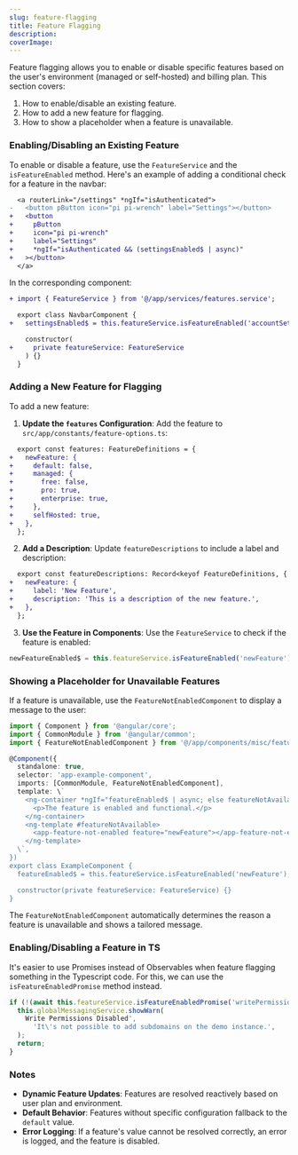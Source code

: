 ```yaml
---
slug: feature-flagging
title: Feature Flagging
description: 
coverImage: 
---
```


Feature flagging allows you to enable or disable specific features based on the user's environment (managed or self-hosted) and billing plan. This section covers:

1. How to enable/disable an existing feature.
2. How to add a new feature for flagging.
3. How to show a placeholder when a feature is unavailable.

### Enabling/Disabling an Existing Feature

To enable or disable a feature, use the `FeatureService` and the `isFeatureEnabled` method. Here's an example of adding a conditional check for a feature in the navbar:

```diff
  <a routerLink="/settings" *ngIf="isAuthenticated">
-   <button pButton icon="pi pi-wrench" label="Settings"></button>
+   <button
+     pButton
+     icon="pi pi-wrench"
+     label="Settings"
+     *ngIf="isAuthenticated && (settingsEnabled$ | async)"
+   ></button>
  </a>
```

In the corresponding component:

```diff
+ import { FeatureService } from '@/app/services/features.service';

  export class NavbarComponent {
+   settingsEnabled$ = this.featureService.isFeatureEnabled('accountSettings');

    constructor(
+     private featureService: FeatureService
    ) {}
  }
```

### Adding a New Feature for Flagging

To add a new feature:

1. **Update the `features` Configuration**: Add the feature to `src/app/constants/feature-options.ts`:

```diff
  export const features: FeatureDefinitions = {
+   newFeature: {
+     default: false,
+     managed: {
+       free: false,
+       pro: true,
+       enterprise: true,
+     },
+     selfHosted: true,
+   },
  };
```

2. **Add a Description**: Update `featureDescriptions` to include a label and description:

```diff
  export const featureDescriptions: Record<keyof FeatureDefinitions, { label: string; description: string }> = {
+   newFeature: {
+     label: 'New Feature',
+     description: 'This is a description of the new feature.',
+   },
  };
```

3. **Use the Feature in Components**: Use the `FeatureService` to check if the feature is enabled:

```typescript
newFeatureEnabled$ = this.featureService.isFeatureEnabled('newFeature');
```

### Showing a Placeholder for Unavailable Features

If a feature is unavailable, use the `FeatureNotEnabledComponent` to display a message to the user:

```typescript
import { Component } from '@angular/core';
import { CommonModule } from '@angular/common';
import { FeatureNotEnabledComponent } from '@/app/components/misc/feature-not-enabled.component';

@Component({
  standalone: true,
  selector: 'app-example-component',
  imports: [CommonModule, FeatureNotEnabledComponent],
  template: \`
    <ng-container *ngIf="featureEnabled$ | async; else featureNotAvailable">
      <p>The feature is enabled and functional.</p>
    </ng-container>
    <ng-template #featureNotAvailable>
      <app-feature-not-enabled feature="newFeature"></app-feature-not-enabled>
    </ng-template>
  \`,
})
export class ExampleComponent {
  featureEnabled$ = this.featureService.isFeatureEnabled('newFeature');

  constructor(private featureService: FeatureService) {}
}
```

The `FeatureNotEnabledComponent` automatically determines the reason a feature is unavailable and shows a tailored message.

### Enabling/Disabling a Feature in TS

It's easier to use Promises instead of Observables when feature flagging something in the Typescript code.
For this, we can use the `isFeatureEnabledPromise` method instead.

```typescript
if (!(await this.featureService.isFeatureEnabledPromise('writePermissions'))) {
  this.globalMessagingService.showWarn(
    Write Permissions Disabled',
      'It\'s not possible to add subdomains on the demo instance.',
  );
  return;
}
```

### Notes

- **Dynamic Feature Updates**: Features are resolved reactively based on user plan and environment.
- **Default Behavior**: Features without specific configuration fallback to the `default` value.
- **Error Logging**: If a feature's value cannot be resolved correctly, an error is logged, and the feature is disabled.
